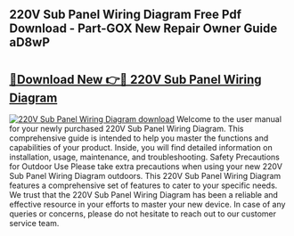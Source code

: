 ## 220V Sub Panel Wiring Diagram Free Pdf Download - Part-GOX New Repair Owner Guide aD8wP

# <h2><a href="http://dftpfl.blite.top/?on=220V+Sub+Panel+Wiring+Diagram">🔗Download New 👉🔴 220V Sub Panel Wiring Diagram</a></h2>

[![220V Sub Panel Wiring Diagram download](https://i.imgur.com/lujVjoI.png)](http://dftpfl.blite.top/?on=220V+Sub+Panel+Wiring+Diagram)
Welcome to the user manual for your newly purchased 220V Sub Panel Wiring Diagram. This comprehensive guide is intended to help you master the functions and capabilities of your product. Inside, you will find detailed information on installation, usage, maintenance, and troubleshooting. Safety Precautions for Outdoor Use Please take extra precautions when using your new 220V Sub Panel Wiring Diagram outdoors. This 220V Sub Panel Wiring Diagram features a comprehensive set of features to cater to your specific needs. We trust that the 220V Sub Panel Wiring Diagram has been a reliable and effective resource in your efforts to master your new device. In case of any queries or concerns, please do not hesitate to reach out to our customer service team.
